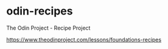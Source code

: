 # odin-recipes
The Odin Project  - Recipe Project 

https://www.theodinproject.com/lessons/foundations-recipes
